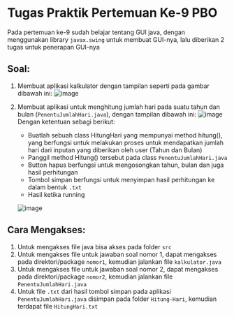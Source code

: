 # Tugas Praktik Pertemuan Ke-9 PBO
Pada pertemuan ke-9 sudah belajar tentang GUI java, dengan menggunakan library `javax.swing` untuk membuat GUI-nya, lalu diberikan 2 tugas untuk penerapan GUI-nya
## Soal:
1. Membuat aplikasi kalkulator dengan tampilan seperti pada gambar dibawah ini:
   ![image](https://github.com/user-attachments/assets/fc73f472-e90f-4fe3-b719-95c38e282fbf)

2. Membuat aplikasi untuk menghitung jumlah hari pada suatu tahun dan bulan (`PenentuJumlahHari.java`), dengan tampilan dibawah ini:
   ![image](https://github.com/user-attachments/assets/f249ce6c-ae24-4d5c-b3df-1a07dcdfddf3)
   <br>Dengan ketentuan sebagi berikut:
   - Buatlah sebuah class HitungHari yang mempunyai method hitung(), yang berfungsi untuk melakukan proses untuk mendapatkan jumlah hari dari inputan yang diberikan oleh user (Tahun dan Bulan)
   - Panggil method Hitung() tersebut pada class `PenentuJumlahHari.java`
   - Button hapus berfungsi untuk mengosongkan tahun, bulan dan juga hasil perhitungan
   - Tombol simpan berfungsi untuk menyimpan hasil perhitungan ke dalam bentuk `.txt`
   - Hasil ketika running
   
   ![image](https://github.com/user-attachments/assets/13218b43-d2a1-4a7d-9c27-310097b2d18b)

## Cara Mengakses:
1. Untuk mengakses file java bisa akses pada folder `src`
2. Untuk mengakses file untuk jawaban soal nomor 1, dapat mengakses pada direktori/package `nomor1`, kemudian jalankan file `kalkulator.java`
3. Untuk mengakses file untuk jawaban soal nomor 2, dapat mengakses pada direktori/package `nomor2`, kemudian jalankan file `PenentuJumlahHari.java`
4. Untuk file `.txt` dari hasil tombol simpan pada aplikasi `PenentuJumlahHari.java` disimpan pada folder `Hitung-Hari`, kemudian terdapat file `HitungHari.txt`
